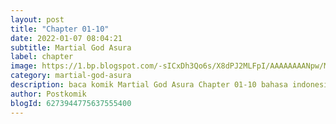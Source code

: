 ```yaml
---
layout: post 
title: "Chapter 01-10"
date: 2022-01-07 08:04:21
subtitle: Martial God Asura
label: chapter
image: https://1.bp.blogspot.com/-sICxDh3Qo6s/X8dPJ2MLFpI/AAAAAAAANpw/MrQZJFLS7G8nJ6Q__Aofjf-5uL30zmGhACLcBGAsYHQ/s72-c/martial-god-asura-995437-dx6jtXil.jpg
category: martial-god-asura
description: baca komik Martial God Asura Chapter 01-10 bahasa indonesia 
author: Postkomik
blogId: 6273944775637555400
---
```

